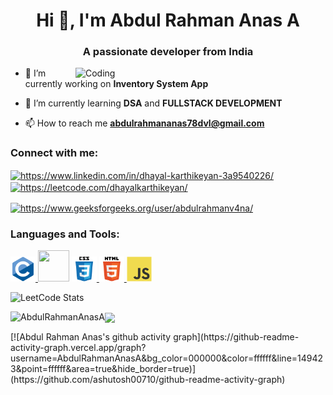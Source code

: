 <h1 align="center">Hi 👋, I'm Abdul Rahman Anas A</h1>
<h3 align="center">A passionate developer from India</h3>
<img align="right" alt="Coding" width="400" src="https://cdn.dribbble.com/users/1162077/screenshots/3848914/programmer.gif">

- 🔭 I’m currently working on **Inventory System App**

- 🌱 I’m currently learning **DSA** and **FULLSTACK DEVELOPMENT**

- 📫 How to reach me **abdulrahmananas78dvl@gmail.com**

<h3 align="left">Connect with me:</h3>
<p align="left">
<a href="https://www.linkedin.com/in/abdulrahmananas123456/" target="blank"><img align="center" src="https://raw.githubusercontent.com/rahuldkjain/github-profile-readme-generator/master/src/images/icons/Social/linked-in-alt.svg" alt="https://www.linkedin.com/in/dhayal-karthikeyan-3a9540226/" height="30" width="40" /></a>
  <a href="https://leetcode.com/dhayalkarthikeyan/" target="blank"><img align="center" src="https://raw.githubusercontent.com/rahuldkjain/github-profile-readme-generator/master/src/images/icons/Social/leet-code.svg" alt="https://leetcode.com/dhayalkarthikeyan/" height="30" width="40" /></a>

<a href="https://auth.geeksforgeeks.org/user/dhayal073w/?utm_source=geeksforgeeks&utm_medium=my_profile&utm_campaign=auth_user" target="blank"><img align="center" src="https://raw.githubusercontent.com/rahuldkjain/github-profile-readme-generator/master/src/images/icons/Social/geeks-for-geeks.svg" alt="https://www.geeksforgeeks.org/user/abdulrahmanv4na/" height="30" width="40" /></a>
</p>

<h3 align="left">Languages and Tools:</h3>
<p align="left"> <a href="https://www.cprogramming.com/" target="_blank" rel="noreferrer"> <img src="https://raw.githubusercontent.com/devicons/devicon/master/icons/c/c-original.svg" alt="c" width="40" height="40"/> </a> <img height="50" width="50" src="https://img.icons8.com/color/48/000000/java-coffee-cup-logo.png" />  <a href="https://www.w3schools.com/css/" target="_blank" rel="noreferrer"> <img src="https://raw.githubusercontent.com/devicons/devicon/master/icons/css3/css3-original-wordmark.svg" alt="css3" width="40" height="40"/> </a> <a href="https://www.w3.org/html/" target="_blank" rel="noreferrer"> <img src="https://raw.githubusercontent.com/devicons/devicon/master/icons/html5/html5-original-wordmark.svg" alt="html5" width="40" height="40"/> </a> <a href="https://developer.mozilla.org/en-US/docs/Web/JavaScript" target="_blank" rel="noreferrer"> <img src="https://raw.githubusercontent.com/devicons/devicon/master/icons/javascript/javascript-original.svg" alt="javascript" width="40" height="40"/> </a> </p>

![LeetCode Stats](https://leetcard.jacoblin.cool/AbdulRahmanAnasA?theme=dark&font=Marcellus&ext=heatmap)

<p><img align="left" src="https://github-readme-stats.vercel.app/api/top-langs?username=AbdulRahmanAnasA&show_icons=true&locale=en&layout=compact" alt="AbdulRahmanAnasA" /></p>




<p><img align="center" src="https://github-readme-streak-stats.herokuapp.com/?user=AbdulRahmanAnasA&%22%20alt=%22AbdulRahmanAnasA" /></p>
[![Abdul Rahman Anas's github activity graph](https://github-readme-activity-graph.vercel.app/graph?username=AbdulRahmanAnasA&bg_color=000000&color=ffffff&line=149423&point=ffffff&area=true&hide_border=true)](https://github.com/ashutosh00710/github-readme-activity-graph)
